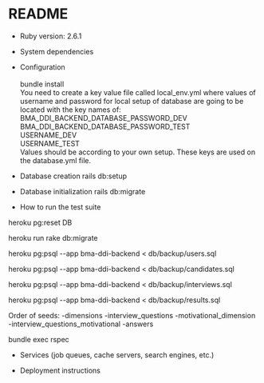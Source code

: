 # README

* Ruby version: 2.6.1

* System dependencies

* Configuration <br><br>
    bundle install <br>
    You need to create a key value file called local_env.yml
    where values of username and password for local setup of database are going to be located with the key names of: 
    BMA_DDI_BACKEND_DATABASE_PASSWORD_DEV<br>
    BMA_DDI_BACKEND_DATABASE_PASSWORD_TEST<br>
    USERNAME_DEV<br>
    USERNAME_TEST<br>
    Values should be according to your own setup. These keys are used on the database.yml file.

* Database creation
rails db:setup
* Database initialization
rails db:migrate
* How to run the test suite

heroku pg:reset DB

heroku run rake db:migrate  


heroku pg:psql --app bma-ddi-backend < db/backup/users.sql

heroku pg:psql --app bma-ddi-backend < db/backup/candidates.sql

heroku pg:psql --app bma-ddi-backend < db/backup/interviews.sql

heroku pg:psql --app bma-ddi-backend < db/backup/results.sql



Order of seeds:
-dimensions
-interview_questions
-motivational_dimension
-interview_questions_motivational
-answers

bundle exec rspec
* Services (job queues, cache servers, search engines, etc.)

* Deployment instructions

